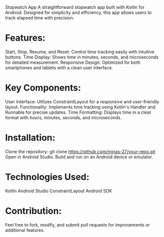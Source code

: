 Stopwatch App
A straightforward stopwatch app built with Kotlin for Android. Designed for simplicity and efficiency, this app allows users to track elapsed time with precision.

# Features:
Start, Stop, Resume, and Reset: Control time tracking easily with intuitive buttons.
Time Display: Shows time in minutes, seconds, and microseconds for detailed measurement.
Responsive Design: Optimized for both smartphones and tablets with a clean user interface.

# Key Components:
User Interface: Utilizes ConstraintLayout for a responsive and user-friendly layout.
Functionality: Implements time tracking using Kotlin's Handler and Runnable for precise updates.
Time Formatting: Displays time in a clear format with hours, minutes, seconds, and microseconds.

# Installation:
Clone the repository: git clone https://github.com/minas-27/your-repo.git
Open in Android Studio.
Build and run on an Android device or emulator.

# Technologies Used:
Kotlin
Android Studio
ConstraintLayout
Android SDK

# Contribution:
Feel free to fork, modify, and submit pull requests for improvements or additional features.
